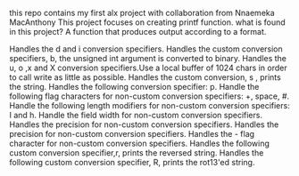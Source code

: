 this repo contains my first alx project with collaboration from Nnaemeka MacAnthony
This project focuses on creating printf function. what is found in this project? A function that produces output according to a format.

Handles the d and i conversion specifiers.
Handles the custom conversion specifiers, b, the unsigned int argument is converted to binary.
Handles the u, o ,x and X conversion specifiers.Use a local buffer of 1024 chars in order to call write as little as possible.
Handles the custom conversion, s , prints the string.
Handles the following conversion specifier: p.
Handle the following flag characters for non-custom conversion specifiers: +, space, #.
Handle the following length modifiers for non-custom conversion specifiers: I and h.
Handle the field width for non-custom conversion specifiers.
Handles the precision for non-custom conversion specifiers.
Handles the precision for non-custom conversion specifiers.
Handles the - flag character for non-custom conversion specifiers.
Handles the following custom conversion specifier,r, prints the reversed string.
Handles the following custom conversion specifier, R, prints the rot13'ed string.
